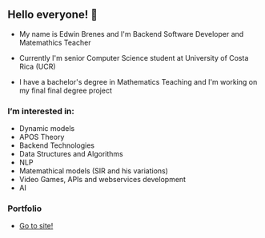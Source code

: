 ## Hello everyone! 👋

- My name is Edwin Brenes and I'm Backend Software Developer and Matemathics Teacher

- Currently I'm senior Computer Science student at University of Costa Rica (UCR)

- I have a bachelor's degree in Mathematics Teaching and I'm working on my final final degree project

### I’m interested in:

- Dynamic models
- APOS Theory
- Backend Technologies
- Data Structures and Algorithms
- NLP
- Matemathical models (SIR and his variations)
- Video Games, APIs and webservices development
- AI

### Portfolio

- [Go to site!](https://edwinjosue16.github.io/) 

<!---
EdwinJosue16/EdwinJosue16 is a ✨ special ✨ repository because its `README.md` (this file) appears on your GitHub profile.
You can click the Preview link to take a look at your changes.
--->
